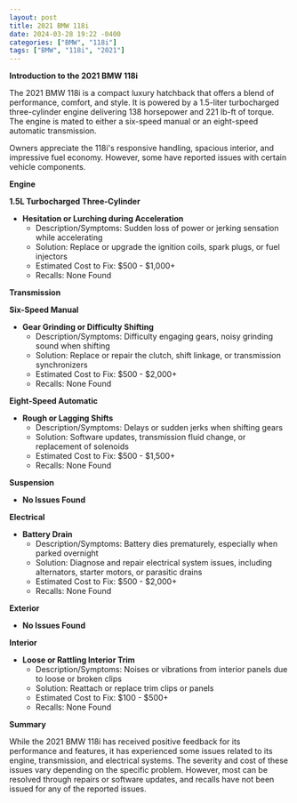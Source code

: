 ```yaml
---
layout: post
title: 2021 BMW 118i
date: 2024-03-28 19:22 -0400
categories: ["BMW", "118i"]
tags: ["BMW", "118i", "2021"]
---
```

**Introduction to the 2021 BMW 118i**

The 2021 BMW 118i is a compact luxury hatchback that offers a blend of performance, comfort, and style. It is powered by a 1.5-liter turbocharged three-cylinder engine delivering 138 horsepower and 221 lb-ft of torque. The engine is mated to either a six-speed manual or an eight-speed automatic transmission.

Owners appreciate the 118i's responsive handling, spacious interior, and impressive fuel economy. However, some have reported issues with certain vehicle components.

**Engine**

**1.5L Turbocharged Three-Cylinder**

* **Hesitation or Lurching during Acceleration**
  * Description/Symptoms: Sudden loss of power or jerking sensation while accelerating
  * Solution: Replace or upgrade the ignition coils, spark plugs, or fuel injectors
  * Estimated Cost to Fix: $500 - $1,000+
  * Recalls: None Found

**Transmission**

**Six-Speed Manual**

* **Gear Grinding or Difficulty Shifting**
  * Description/Symptoms: Difficulty engaging gears, noisy grinding sound when shifting
  * Solution: Replace or repair the clutch, shift linkage, or transmission synchronizers
  * Estimated Cost to Fix: $500 - $2,000+
  * Recalls: None Found

**Eight-Speed Automatic**

* **Rough or Lagging Shifts**
  * Description/Symptoms: Delays or sudden jerks when shifting gears
  * Solution: Software updates, transmission fluid change, or replacement of solenoids
  * Estimated Cost to Fix: $500 - $1,500+
  * Recalls: None Found

**Suspension**

* **No Issues Found**

**Electrical**

* **Battery Drain**
  * Description/Symptoms: Battery dies prematurely, especially when parked overnight
  * Solution: Diagnose and repair electrical system issues, including alternators, starter motors, or parasitic drains
  * Estimated Cost to Fix: $500 - $2,000+
  * Recalls: None Found

**Exterior**

* **No Issues Found**

**Interior**

* **Loose or Rattling Interior Trim**
  * Description/Symptoms: Noises or vibrations from interior panels due to loose or broken clips
  * Solution: Reattach or replace trim clips or panels
  * Estimated Cost to Fix: $100 - $500+
  * Recalls: None Found

**Summary**

While the 2021 BMW 118i has received positive feedback for its performance and features, it has experienced some issues related to its engine, transmission, and electrical systems. The severity and cost of these issues vary depending on the specific problem. However, most can be resolved through repairs or software updates, and recalls have not been issued for any of the reported issues.
